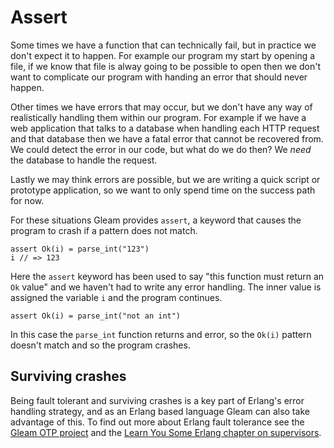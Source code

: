 # Assert

Some times we have a function that can technically fail, but in practice we
don't expect it to happen. For example our program my start by opening a
file, if we know that file is alway going to be possible to open then we
don't want to complicate our program with handing an error that should never
happen.

Other times we have errors that may occur, but we don't have any way of
realistically handling them within our program. For example if we have a web
application that talks to a database when handling each HTTP request and that
database then we have a fatal error that cannot be recovered from. We could
detect the error in our code, but what do we do then? We *need* the database
to handle the request.

Lastly we may think errors are possible, but we are writing a quick script or
prototype application, so we want to only spend time on the success path for now.

For these situations Gleam provides `assert`, a keyword that causes the
program to crash if a pattern does not match.

```rust,noplaypen
assert Ok(i) = parse_int("123")
i // => 123
```

Here the `assert` keyword has been used to say "this function must return an
`Ok` value" and we haven't had to write any error handling. The inner value
is assigned the variable `i` and the program continues.

```rust,noplaypen
assert Ok(i) = parse_int("not an int")
```

In this case the `parse_int` function returns and error, so the `Ok(i)`
pattern doesn't match and so the program crashes.

## Surviving crashes

Being fault tolerant and surviving crashes is a key part of Erlang's error
handling strategy, and as an Erlang based language Gleam can also take
advantage of this. To find out more about Erlang fault tolerance see the
[Gleam OTP project][1] and the [Learn You Some Erlang chapter on
supervisors][2].

[1]: https://github.com/gleam-lang/otp
[2]: https://learnyousomeerlang.com/supervisors
